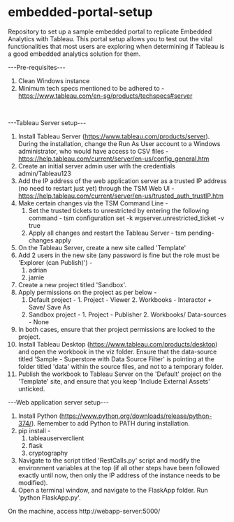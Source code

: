 # embedded-portal-setup
Repository to set up a sample embedded portal to replicate Embedded Analytics with Tableau. This portal setup allows you to test out the vital functionalities that most users are exploring when determining if Tableau is a good embedded analytics solution for them.

---Pre-requisites---
1. Clean  Windows instance
2. Minimum tech specs mentioned to be adhered to - https://www.tableau.com/en-sg/products/techspecs#server
<br/>

---Tableau Server setup---
1. Install Tableau Server (https://www.tableau.com/products/server). During the installation, change the Run As User account to a Windows administrator, who would have access to CSV files - https://help.tableau.com/current/server/en-us/config_general.htm
2. Create an initial server admin user with the credentials admin/Tableau123
3. Add the IP address of the web application server as a trusted IP address (no need to restart just yet) through the TSM Web UI - https://help.tableau.com/current/server/en-us/trusted_auth_trustIP.htm
4. Make certain changes via the TSM Command Line -
    1. Set the trusted tickets to unrestricted by entering the following command - tsm configuration set -k wgserver.unrestricted_ticket -v true
    2. Apply all changes and restart the Tableau Server - tsm pending-changes apply
5. On the Tableau Server, create a new site called 'Template'
6. Add 2 users in the new site (any password is fine but the role must be 'Explorer (can Publish)') -
    1. adrian
    2. jamie
7. Create a new project titled 'Sandbox'.
8. Apply permissions on the project as per below -
    1. Default project -    1. Project - Viewer
                            2. Workbooks - Interactor + Save/ Save As
    2. Sandbox project -    1. Project - Publisher
                            2. Workbooks/ Data-sources - None
9. In both cases, ensure that ther project permissions are locked to the project.
10. Install Tableau Desktop (https://www.tableau.com/products/desktop) and open the workbook in the viz folder. Ensure that the data-source titled 'Sample - Superstore with Data Source Filter' is pointing at the folder titled 'data' within the source files, and not to a temporary folder.
11. Publish the workbook to Tableau Server on the 'Default' project on the 'Template' site, and ensure that you keep 'Include External Assets' unticked.



---Web application server setup---
1. Install Python (https://www.python.org/downloads/release/python-374/). Remember to add Python to PATH during installation.
2. pip install -
    1. tableauserverclient
    2. flask
    3. cryptography
3. Navigate to the script titled 'RestCalls.py' script and modify the environment variables at the top (if all other steps have been followed exactly until now, then only the IP address of the instance needs to be modified).
4. Open a terminal window, and navigate to the FlaskApp folder. Run 'python FlaskApp.py'.



On the machine, access http://webapp-server:5000/
